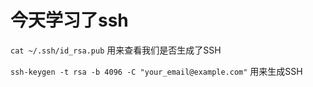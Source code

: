 # 今天学习了ssh
`cat ~/.ssh/id_rsa.pub`
用来查看我们是否生成了SSH

`ssh-keygen -t rsa -b 4096 -C "your_email@example.com"`
用来生成SSH
